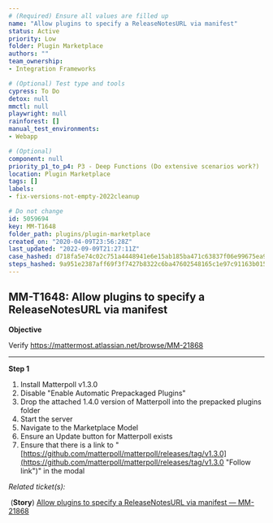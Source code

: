 ```yaml
---
# (Required) Ensure all values are filled up
name: "Allow plugins to specify a ReleaseNotesURL via manifest"
status: Active
priority: Low
folder: Plugin Marketplace
authors: ""
team_ownership: 
- Integration Frameworks

# (Optional) Test type and tools
cypress: To Do
detox: null
mmctl: null
playwright: null
rainforest: []
manual_test_environments: 
- Webapp

# (Optional)
component: null
priority_p1_to_p4: P3 - Deep Functions (Do extensive scenarios work?)
location: Plugin Marketplace
tags: []
labels: 
- fix-versions-not-empty-2022cleanup

# Do not change
id: 5059694
key: MM-T1648
folder_path: plugins/plugin-marketplace
created_on: "2020-04-09T23:56:28Z"
last_updated: "2022-09-09T21:27:11Z"
case_hashed: d718fa5e74c02c751a4448941e6e15ab185ba471c63837f06e99675ea95318a31caa15b1cdc2c9dc721988bd15621dd6
steps_hashed: 9a951e2387aff69f3f7427b8322c6ba47602548165c1e97c91163b015fd866132169c69d54e78d5e5c3b09b260846394
---
```


## MM-T1648: Allow plugins to specify a ReleaseNotesURL via manifest

**Objective**

Verify <https://mattermost.atlassian.net/browse/MM-21868>

---

**Step 1**

1. Install Matterpoll v1.3.0
2. Disable "Enable Automatic Prepackaged Plugins"
3. Drop the attached 1.4.0 version of Matterpoll into the prepacked plugins folder
4. Start the server
5. Navigate to the Marketplace Model
6. Ensure an Update button for Matterpoll exists
7. Ensure that there is a link to "[https://github.com/matterpoll/matterpoll/releases/tag/v1.3.0](https://github.com/matterpoll/matterpoll/releases/tag/v1.3.0 "Follow link")" in the modal

_Related ticket(s):_

 (**Story**) [Allow plugins to specify a ReleaseNotesURL via manifest — MM-21868](https://mattermost.atlassian.net/browse/MM-21868)
